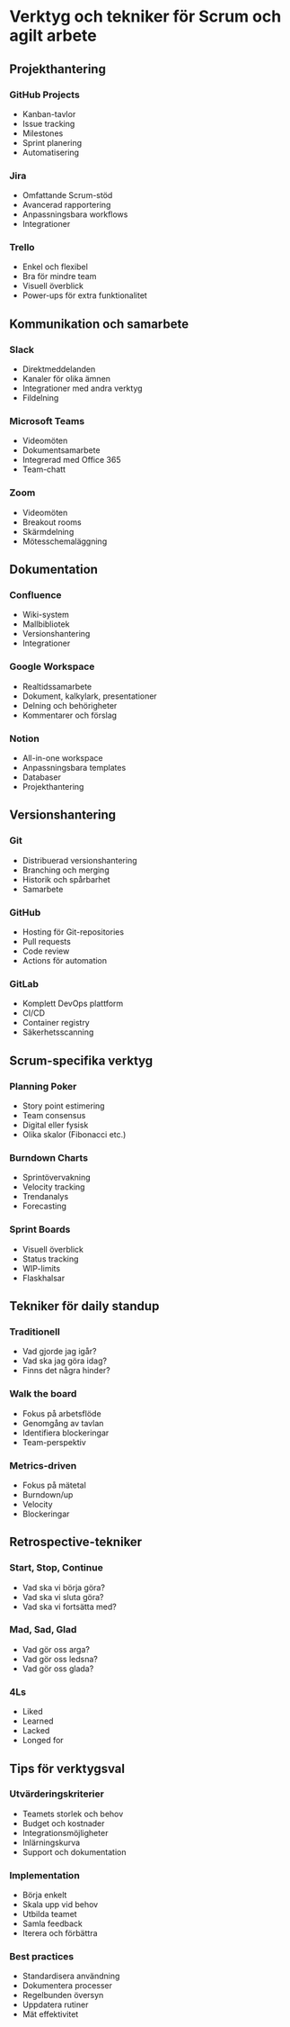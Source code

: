 # Verktyg och tekniker för Scrum och agilt arbete

## Projekthantering

### GitHub Projects

- Kanban-tavlor
- Issue tracking
- Milestones
- Sprint planering
- Automatisering

### Jira

- Omfattande Scrum-stöd
- Avancerad rapportering
- Anpassningsbara workflows
- Integrationer

### Trello

- Enkel och flexibel
- Bra för mindre team
- Visuell överblick
- Power-ups för extra funktionalitet

## Kommunikation och samarbete

### Slack

- Direktmeddelanden
- Kanaler för olika ämnen
- Integrationer med andra verktyg
- Fildelning

### Microsoft Teams

- Videomöten
- Dokumentsamarbete
- Integrerad med Office 365
- Team-chatt

### Zoom

- Videomöten
- Breakout rooms
- Skärmdelning
- Mötesschemaläggning

## Dokumentation

### Confluence

- Wiki-system
- Mallbibliotek
- Versionshantering
- Integrationer

### Google Workspace

- Realtidssamarbete
- Dokument, kalkylark, presentationer
- Delning och behörigheter
- Kommentarer och förslag

### Notion

- All-in-one workspace
- Anpassningsbara templates
- Databaser
- Projekthantering

## Versionshantering

### Git

- Distribuerad versionshantering
- Branching och merging
- Historik och spårbarhet
- Samarbete

### GitHub

- Hosting för Git-repositories
- Pull requests
- Code review
- Actions för automation

### GitLab

- Komplett DevOps plattform
- CI/CD
- Container registry
- Säkerhetsscanning

## Scrum-specifika verktyg

### Planning Poker

- Story point estimering
- Team consensus
- Digital eller fysisk
- Olika skalor (Fibonacci etc.)

### Burndown Charts

- Sprintövervakning
- Velocity tracking
- Trendanalys
- Forecasting

### Sprint Boards

- Visuell överblick
- Status tracking
- WIP-limits
- Flaskhalsar

## Tekniker för daily standup

### Traditionell

- Vad gjorde jag igår?
- Vad ska jag göra idag?
- Finns det några hinder?

### Walk the board

- Fokus på arbetsflöde
- Genomgång av tavlan
- Identifiera blockeringar
- Team-perspektiv

### Metrics-driven

- Fokus på mätetal
- Burndown/up
- Velocity
- Blockeringar

## Retrospective-tekniker

### Start, Stop, Continue

- Vad ska vi börja göra?
- Vad ska vi sluta göra?
- Vad ska vi fortsätta med?

### Mad, Sad, Glad

- Vad gör oss arga?
- Vad gör oss ledsna?
- Vad gör oss glada?

### 4Ls

- Liked
- Learned
- Lacked
- Longed for

## Tips för verktygsval

### Utvärderingskriterier

- Teamets storlek och behov
- Budget och kostnader
- Integrationsmöjligheter
- Inlärningskurva
- Support och dokumentation

### Implementation

- Börja enkelt
- Skala upp vid behov
- Utbilda teamet
- Samla feedback
- Iterera och förbättra

### Best practices

- Standardisera användning
- Dokumentera processer
- Regelbunden översyn
- Uppdatera rutiner
- Mät effektivitet
